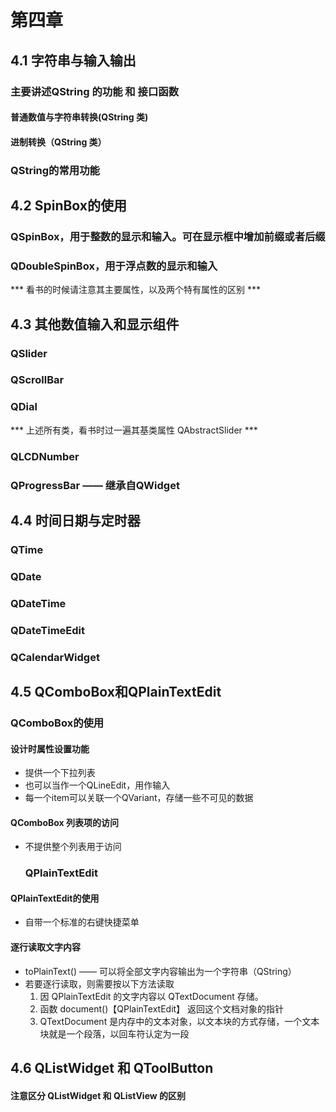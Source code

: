 # 第四章

## 4.1 字符串与输入输出

### 主要讲述QString 的功能 和 接口函数

#### 普通数值与字符串转换(QString 类)

#### 进制转换（QString 类）

### QString的常用功能

## 4.2 SpinBox的使用

### QSpinBox，用于整数的显示和输入。可在显示框中增加前缀或者后缀

### QDoubleSpinBox，用于浮点数的显示和输入

*** 看书的时候请注意其主要属性，以及两个特有属性的区别 ***

## 4.3 其他数值输入和显示组件

### QSlider

### QScrollBar

### QDial

*** 上述所有类，看书时过一遍其基类属性 QAbstractSlider ***

### QLCDNumber

### QProgressBar —— 继承自QWidget

## 4.4 时间日期与定时器

### QTime

### QDate

### QDateTime

### QDateTimeEdit

### QCalendarWidget

## 4.5 QComboBox和QPlainTextEdit

### QComboBox的使用

#### 设计时属性设置功能

- 提供一个下拉列表
- 也可以当作一个QLineEdit，用作输入
- 每一个item可以关联一个QVariant，存储一些不可见的数据

#### QComboBox 列表项的访问

- 不提供整个列表用于访问

  ### QPlainTextEdit

#### QPlainTextEdit的使用

- 自带一个标准的右键快捷菜单

#### 逐行读取文字内容

- toPlainText() —— 可以将全部文字内容输出为一个字符串（QString）
- 若要逐行读取，则需要按以下方法读取
  1. 因 QPlainTextEdit 的文字内容以 QTextDocument 存储。
  2. 函数 document()【QPlainTextEdit】 返回这个文档对象的指针
  3. QTextDocument 是内存中的文本对象，以文本块的方式存储，一个文本块就是一个段落，以回车符认定为一段

## 4.6 QListWidget 和 QToolButton

#### 注意区分 QListWidget 和 QListView 的区别

